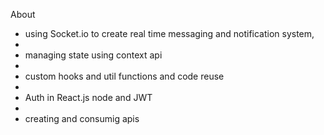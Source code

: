 About
* using Socket.io to create real time messaging and notification system,
*
*  managing state using context api
*  
*  custom hooks and util functions and code reuse
*
* Auth in React.js node and JWT
*
* creating and consumig apis
